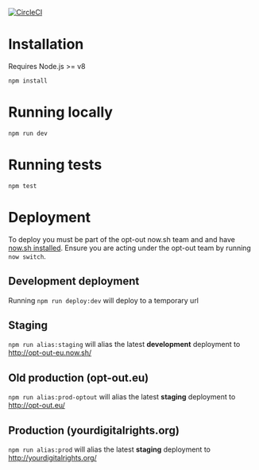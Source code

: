 [![CircleCI](https://circleci.com/gh/opt-out-eu/yourdigitalrights.org.svg?style=svg)](https://circleci.com/gh/opt-out-eu/yourdigitalrights.org)

# Installation

Requires Node.js >= v8

`npm install`

# Running locally

`npm run dev`

# Running tests

`npm test`

# Deployment

To deploy you must be part of the opt-out now.sh team and and have [now.sh installed](https://zeit.co/download). Ensure you are acting under the opt-out team by running `now switch`.

## Development deployment

Running `npm run deploy:dev` will deploy to a temporary url

## Staging

`npm run alias:staging` will alias the latest **development** deployment to http://opt-out-eu.now.sh/

## Old production (opt-out.eu)

`npm run alias:prod-optout` will alias the latest **staging** deployment to http://opt-out.eu/

## Production (yourdigitalrights.org)

`npm run alias:prod` will alias the latest **staging** deployment to http://yourdigitalrights.org/
